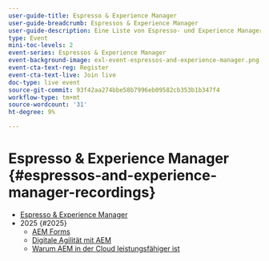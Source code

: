```yaml
---
user-guide-title: Espresso & Experience Manager
user-guide-breadcrumb: Espressos & Experience Manager
user-guide-description: Eine Liste von Espresso- und Experience Manager-Aufzeichnungen
type: Event
mini-toc-levels: 2
event-series: Espressos & Experience Manager
event-background-image: exl-event-espressos-and-experience-manager.png
event-cta-text-reg: Register
event-cta-text-live: Join live
doc-type: live event
source-git-commit: 93f42aa274bbe58b7996eb09582cb353b1b347f4
workflow-type: tm+mt
source-wordcount: '31'
ht-degree: 9%

---
```



# Espresso &amp; Experience Manager {#espressos-and-experience-manager-recordings}

+ [Espresso &amp; Experience Manager](overview.md)
+ 2025 {#2025}
   + [AEM Forms](2025/aem-forms.md)
   + [Digitale Agilität mit AEM](2025/digital-agility.md)
   + [Warum AEM in der Cloud leistungsfähiger ist](2025/aem-in-the-cloud.md)

